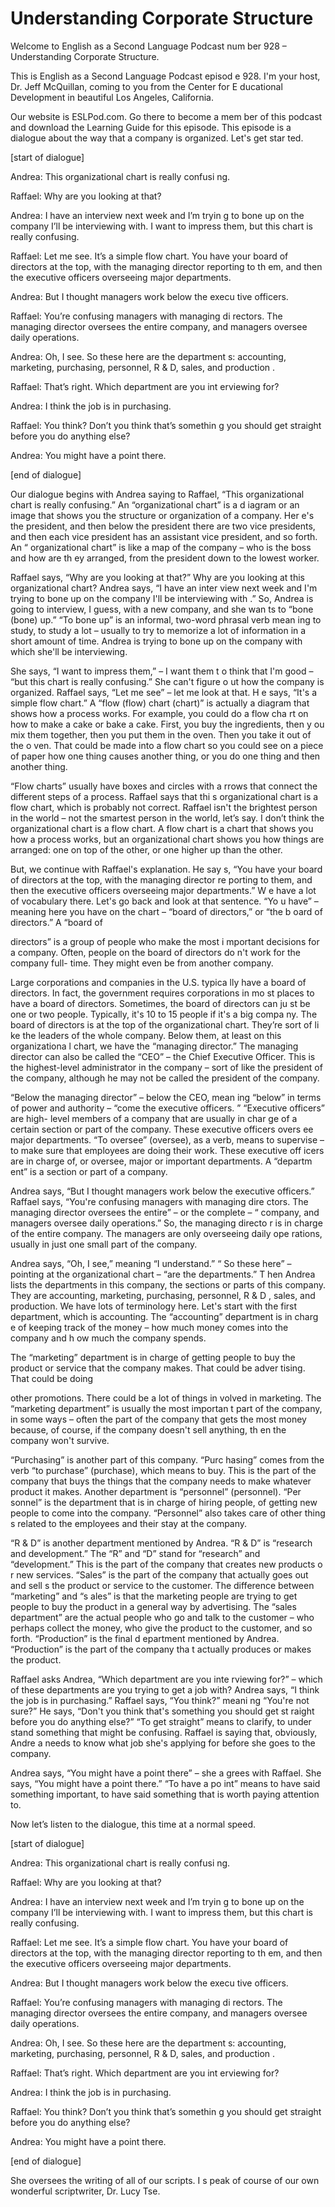 # Understanding Corporate Structure

Welcome to English as a Second Language Podcast num ber 928 – Understanding Corporate Structure.

This is English as a Second Language Podcast episod e 928. I'm your host, Dr. Jeff McQuillan, coming to you from the Center for E ducational Development in beautiful Los Angeles, California.

Our website is ESLPod.com. Go there to become a mem ber of this podcast and download the Learning Guide for this episode. This episode is a dialogue about the way that a company is organized. Let's get star ted.

[start of dialogue]

Andrea: This organizational chart is really confusi ng.

Raffael: Why are you looking at that?

Andrea: I have an interview next week and I’m tryin g to bone up on the company I’ll be interviewing with. I want to impress them, but this chart is really confusing.

Raffael: Let me see. It’s a simple flow chart. You have your board of directors at the top, with the managing director reporting to th em, and then the executive officers overseeing major departments.

Andrea: But I thought managers work below the execu tive officers.

Raffael: You’re confusing managers with managing di rectors. The managing director oversees the entire company, and managers oversee daily operations.

Andrea: Oh, I see. So these here are the department s: accounting, marketing, purchasing, personnel, R & D, sales, and production .

Raffael: That’s right. Which department are you int erviewing for?

Andrea: I think the job is in purchasing.

Raffael: You think? Don’t you think that’s somethin g you should get straight before you do anything else?

Andrea: You might have a point there.

 [end of dialogue]

Our dialogue begins with Andrea saying to Raffael, “This organizational chart is really confusing.” An “organizational chart” is a d iagram or an image that shows you the structure or organization of a company. Her e's the president, and then below the president there are two vice presidents, and then each vice president has an assistant vice president, and so forth. An “ organizational chart” is like a map of the company – who is the boss and how are th ey arranged, from the president down to the lowest worker.

Raffael says, “Why are you looking at that?” Why are you looking at this organizational chart? Andrea says, “I have an inter view next week and I'm trying to bone up on the company I'll be interviewing with .” So, Andrea is going to interview, I guess, with a new company, and she wan ts to “bone (bone) up.” “To bone up” is an informal, two-word phrasal verb mean ing to study, to study a lot – usually to try to memorize a lot of information in a short amount of time. Andrea is trying to bone up on the company with which she'll be interviewing.

She says, “I want to impress them,” – I want them t o think that I'm good – “but this chart is really confusing.” She can't figure o ut how the company is organized. Raffael says, “Let me see” – let me look at that. H e says, “It's a simple flow chart.” A “flow (flow) chart (chart)” is actually a  diagram that shows how a process works. For example, you could do a flow cha rt on how to make a cake or bake a cake. First, you buy the ingredients, then y ou mix them together, then you put them in the oven. Then you take it out of the o ven. That could be made into a flow chart so you could see on a piece of paper how  one thing causes another thing, or you do one thing and then another thing.

“Flow charts” usually have boxes and circles with a rrows that connect the different steps of a process. Raffael says that thi s organizational chart is a flow chart, which is probably not correct. Raffael isn't  the brightest person in the world – not the smartest person in the world, let’s say. I don’t think the organizational chart is a flow chart. A flow chart is a chart that  shows you how a process works, but an organizational chart shows you how things are arranged: one on top of the other, or one higher up than the other.

But, we continue with Raffael's explanation. He say s, “You have your board of directors at the top, with the managing director re porting to them, and then the executive officers overseeing major departments.” W e have a lot of vocabulary there. Let's go back and look at that sentence. “Yo u have” – meaning here you have on the chart – “board of directors,” or “the b oard of directors.” A “board of

directors” is a group of people who make the most i mportant decisions for a company. Often, people on the board of directors do n't work for the company full- time. They might even be from another company.

Large corporations and companies in the U.S. typica lly have a board of directors. In fact, the government requires corporations in mo st places to have a board of directors. Sometimes, the board of directors can ju st be one or two people. Typically, it's 10 to 15 people if it's a big compa ny. The board of directors is at the top of the organizational chart. They’re sort of li ke the leaders of the whole company. Below them, at least on this organizationa l chart, we have the “managing director.” The managing director can also  be called the “CEO” – the Chief Executive Officer. This is the highest-level administrator in the company – sort of like the president of the company, although  he may not be called the president of the company.

“Below the managing director” – below the CEO, mean ing “below” in terms of power and authority – “come the executive officers. ” “Executive officers” are high- level members of a company that are usually in char ge of a certain section or part of the company. These executive officers overs ee major departments. “To oversee” (oversee), as a verb, means to supervise –  to make sure that employees are doing their work. These executive off icers are in charge of, or oversee, major or important departments. A “departm ent” is a section or part of a company.

Andrea says, “But I thought managers work below the  executive officers.” Raffael says, “You're confusing managers with managing dire ctors. The managing director oversees the entire” – or the complete – “ company, and managers oversee daily operations.” So, the managing directo r is in charge of the entire company. The managers are only overseeing daily ope rations, usually in just one small part of the company.

Andrea says, “Oh, I see,” meaning “I understand.” “ So these here” – pointing at the organizational chart – “are the departments.” T hen Andrea lists the departments in this company, the sections or parts of this company. They are accounting, marketing, purchasing, personnel, R & D , sales, and production. We have lots of terminology here. Let's start with the  first department, which is accounting. The “accounting” department is in charg e of keeping track of the money – how much money comes into the company and h ow much the company spends.

The “marketing” department is in charge of getting people to buy the product or service that the company makes. That could be adver tising. That could be doing

other promotions. There could be a lot of things in volved in marketing. The “marketing department” is usually the most importan t part of the company, in some ways – often the part of the company that gets  the most money because, of course, if the company doesn't sell anything, th en the company won't survive.

“Purchasing” is another part of this company. “Purc hasing” comes from the verb “to purchase” (purchase), which means to buy. This is the part of the company that buys the things that the company needs to make  whatever product it makes. Another department is “personnel” (personnel). “Per sonnel” is the department that is in charge of hiring people, of getting new people to come into the company. “Personnel” also takes care of other thing s related to the employees and their stay at the company.

“R & D” is another department mentioned by Andrea. “R & D” is “research and development.” The “R” and “D” stand for “research” and “development.” This is the part of the company that creates new products o r new services. “Sales” is the part of the company that actually goes out and sell s the product or service to the customer. The difference between “marketing” and “s ales” is that the marketing people are trying to get people to buy the product in a general way by advertising. The “sales department” are the actual people who go and talk to the customer – who perhaps collect the money, who give the product to the customer, and so forth. “Production” is the final d epartment mentioned by Andrea. “Production” is the part of the company tha t actually produces or makes the product.

Raffael asks Andrea, “Which department are you inte rviewing for?” – which of these departments are you trying to get a job with?  Andrea says, “I think the job is in purchasing.” Raffael says, “You think?” meani ng “You're not sure?” He says, “Don't you think that's something you should get st raight before you do anything else?” “To get straight” means to clarify, to under stand something that might be confusing. Raffael is saying that, obviously, Andre a needs to know what job she's applying for before she goes to the company.

Andrea says, “You might have a point there” – she a grees with Raffael. She says, “You might have a point there.” “To have a po int” means to have said something important, to have said something that is  worth paying attention to.

Now let’s listen to the dialogue, this time at a normal speed.

[start of dialogue]

Andrea: This organizational chart is really confusi ng.

 Raffael: Why are you looking at that?

Andrea: I have an interview next week and I’m tryin g to bone up on the company I’ll be interviewing with. I want to impress them, but this chart is really confusing.

Raffael: Let me see. It’s a simple flow chart. You have your board of directors at the top, with the managing director reporting to th em, and then the executive officers overseeing major departments.

Andrea: But I thought managers work below the execu tive officers.

Raffael: You’re confusing managers with managing di rectors. The managing director oversees the entire company, and managers oversee daily operations.

Andrea: Oh, I see. So these here are the department s: accounting, marketing, purchasing, personnel, R & D, sales, and production .

Raffael: That’s right. Which department are you int erviewing for?

Andrea: I think the job is in purchasing.

Raffael: You think? Don’t you think that’s somethin g you should get straight before you do anything else?

Andrea: You might have a point there.

[end of dialogue]

She oversees the writing of all of our scripts. I s peak of course of our own wonderful scriptwriter, Dr. Lucy Tse.

